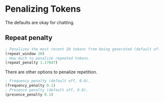# Penalizing Tokens

The defaults are okay for chatting.

## Repeat penalty

```lisp
; Penalizes the most recent 20 tokens from being generated (default off, 0).
(repeat_window 20)
; How much to penalize repeated tokens.
(repeat_penalty 1.17647)
```

There are other options to penalize repetition.
```lisp
; Frequency penalty (default off, 0.0).
(frequency_penalty 0.1)
; Presence penalty (default off, 0.0).
(presence_penalty 0.1)
```

